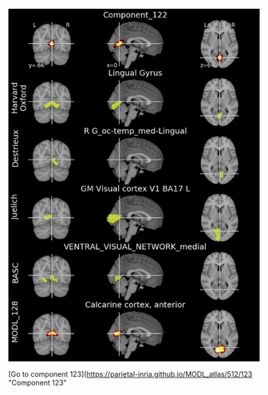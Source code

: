 


![122](preliminary/122.jpg "Component 122")

[Go to component 123](https://parietal-inria.github.io/MODL_atlas/512/123 "Component 123"